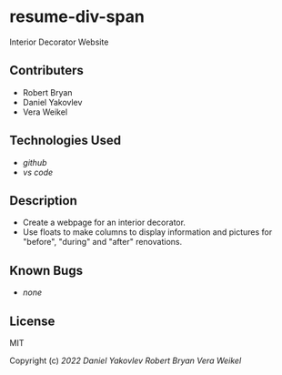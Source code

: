 # resume-div-span
Interior Decorator Website

## Contributers
* Robert Bryan
* Daniel Yakovlev
* Vera Weikel

## Technologies Used

* _github_
* _vs code_

## Description

* Create a webpage for an interior decorator.
* Use floats to make columns to display information and pictures for "before", "during" and "after" renovations.

## Known Bugs

* _none_

## License

MIT

Copyright (c) _2022_ _Daniel Yakovlev_ _Robert Bryan_ _Vera Weikel_
